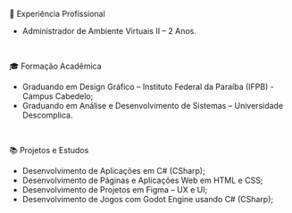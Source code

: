 💼 Experiência Profissional

- Administrador de Ambiente Virtuais II – 2 Anos.
<br>

🎓 Formação Acadêmica

- Graduando em Design Gráfico – Instituto Federal da Paraíba (IFPB) - Campus Cabedelo;
- Graduando em Análise e Desenvolvimento de Sistemas – Universidade Descomplica.
<br>

📚 Projetos e Estudos

- Desenvolvimento de Aplicações em C# (CSharp);
- Desenvolvimento de Páginas e Aplicações Web em HTML e CSS;
- Desenvolvimento de Projetos em Figma – UX e UI;
- Desenvolvimento de Jogos com Godot Engine usando C# (CSharp);
